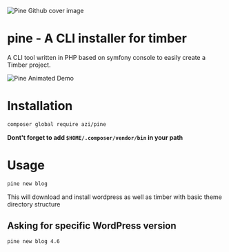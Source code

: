 
![Pine Github cover image](https://s18.postimg.org/xpextxkm1/pine-cover-centered.png)

# pine - A CLI installer for timber
A CLI tool written in PHP based on symfony console to easily create a Timber project.


![Pine Animated Demo](https://gifyu.com/images/pine-animation.gif)

# Installation
```bash
composer global require azi/pine
```


__Dont't forget to add `$HOME/.composer/vendor/bin` in your path__

# Usage
```bash
pine new blog
```
This will download and install wordpress as well as timber with basic theme directory structure

## Asking for specific WordPress version
```bash
pine new blog 4.6
```